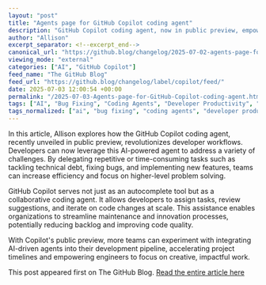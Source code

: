 ```yaml
---
layout: "post"
title: "Agents page for GitHub Copilot coding agent"
description: "GitHub Copilot coding agent, now in public preview, empowers developers to handle tech debt, fix bugs, and build features efficiently by delegating tasks."
author: "Allison"
excerpt_separator: <!--excerpt_end-->
canonical_url: "https://github.blog/changelog/2025-07-02-agents-page-for-copilot-coding-agent-in-public-preview"
viewing_mode: "external"
categories: ["AI", "GitHub Copilot"]
feed_name: "The GitHub Blog"
feed_url: "https://github.blog/changelog/label/copilot/feed/"
date: 2025-07-03 12:00:54 +00:00
permalink: "/2025-07-03-Agents-page-for-GitHub-Copilot-coding-agent.html"
tags: ["AI", "Bug Fixing", "Coding Agents", "Developer Productivity", "Feature Implementation", "GitHub Copilot", "News", "Tech Debt"]
tags_normalized: ["ai", "bug fixing", "coding agents", "developer productivity", "feature implementation", "github copilot", "news", "tech debt"]
---
```


In this article, Allison explores how the GitHub Copilot coding agent, recently unveiled in public preview, revolutionizes developer workflows. <!--excerpt_end--> Developers can now leverage this AI-powered agent to address a variety of challenges. By delegating repetitive or time-consuming tasks such as tackling technical debt, fixing bugs, and implementing new features, teams can increase efficiency and focus on higher-level problem solving.

GitHub Copilot serves not just as an autocomplete tool but as a collaborative coding agent. It allows developers to assign tasks, review suggestions, and iterate on code changes at scale. This assistance enables organizations to streamline maintenance and innovation processes, potentially reducing backlog and improving code quality.

With Copilot's public preview, more teams can experiment with integrating AI-driven agents into their development pipeline, accelerating project timelines and empowering engineers to focus on creative, impactful work.

This post appeared first on The GitHub Blog. [Read the entire article here](https://github.blog/changelog/2025-07-02-agents-page-for-copilot-coding-agent-in-public-preview)
